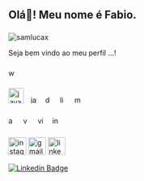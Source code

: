 <h2 align="left">Olá👋! Meu nome é Fabio. </h2>

###

<p align="left"> <img src="https://komarev.com/ghpvc/?username=samlucax&label=Profile%20views&color=0e75b6&style=flat" alt="samlucax" /> </p>

<p align="left">Seja bem vindo ao meu perfil ...!</p>

###

<div align="left">
  <img src="https://img.shields.io/static/v1?message=Whatsapp&logo=whatsapp&label=&color=25D366&logoColor=white&labelColor=&style=for-the-badge" height="15" alt="whatsapp logo"  />
</div>

###

<div align="left">
  <img src="https://cdn.jsdelivr.net/gh/devicons/devicon/icons/javascript/javascript-original.svg" height="30" alt="javascript logo"  />
  <img width="06" />
  <img src="https://cdn.jsdelivr.net/gh/devicons/devicon/icons/java/java-original.svg" height="15" alt="java logo"  />
  <img width="06" />
  <img src="https://cdn.jsdelivr.net/gh/devicons/devicon/icons/docker/docker-original.svg" height="15" alt="docker logo"  />
  <img width="06" />
  <img src="https://cdn.jsdelivr.net/gh/devicons/devicon/icons/linux/linux-original.svg" height="15" alt="linux logo"  />
  <img width="06" />
  <img src="https://cdn.jsdelivr.net/gh/devicons/devicon/icons/mysql/mysql-original.svg" height="15" alt="mysql logo"  />
</div>

###

<div align="left">
  <img src="https://cdn.jsdelivr.net/gh/devicons/devicon/icons/androidstudio/androidstudio-original.svg" height="15" alt="androidstudio logo"  />
  <img width="06" />
  <img src="https://cdn.jsdelivr.net/gh/devicons/devicon/icons/vscode/vscode-original.svg" height="15" alt="vscode logo"  />
  <img width="06" />
  <img src="https://cdn.jsdelivr.net/gh/devicons/devicon/icons/visualstudio/visualstudio-plain.svg" height="15" alt="visualstudio logo"  />
  <img width="06" />
  <img src="https://cdn.jsdelivr.net/gh/devicons/devicon/icons/intellij/intellij-original.svg" height="15" alt="intellij logo"  />
</div>

###

<div align="left">
  <img src="https://img.shields.io/static/v1?message=Instagram&logo=instagram&label=&color=E4405F&logoColor=white&labelColor=&style=for-the-badge" height="35" alt="instagram logo"  />
  <img src="https://img.shields.io/static/v1?message=Gmail&logo=gmail&label=&color=D14836&logoColor=white&labelColor=&style=for-the-badge" height="35" alt="gmail logo"  />
  <img src="https://img.shields.io/static/v1?message=LinkedIn&logo=linkedin&label=&color=0077B5&logoColor=white&labelColor=&style=for-the-badge&link=https://www.linkedin.com/in/fabiojqsilva" height="35" alt="linkedin logo" />
</div>

 [![Linkedin Badge](https://img.shields.io/badge/-Fabio%20Quermes-fbca16?style=flat-square&logo=Linkedin&logoColor=white&link=https://www.linkedin.com/in/fabiojqsilva/)](https://www.linkedin.com/in/fabiojqsilva/)

###
